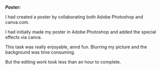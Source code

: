 ***Poster:***

I had created a poster by collaborating both Adobe Photoshop and canva.com.

I had initially made my poster in Adobe Photoshop and added the special effects via canva.

This task was really enjoyable, annd fun. Blurring my picture and the background was time consuming. 

But the editing work took less than an hour to complete.
